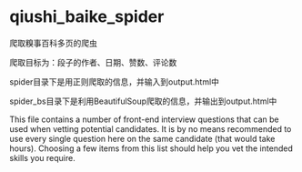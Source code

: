 # qiushi_baike_spider

爬取糗事百科多页的爬虫

爬取目标为：段子的作者、日期、赞数、评论数

spider目录下是用正则爬取的信息，并输入到output.html中

spider_bs目录下是利用BeautifulSoup爬取的信息，并输出到output.html中

This file contains a number of front-end interview questions that can be used when vetting potential candidates. It is by no means recommended to use every single question here on the same candidate (that would take hours). Choosing a few items from this list should help you vet the intended skills you require.
